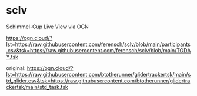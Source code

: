# sclv
Schimmel-Cup Live View via OGN

https://ogn.cloud/?lst=https://raw.githubusercontent.com/ferensch/sclv/blob/main/participants.csv&tsk=https://raw.githubusercontent.com/ferensch/sclv/blob/main/TODAY.tsk

original:
https://ogn.cloud/?lst=https://raw.githubusercontent.com/btotherunner/glidertrackertsk/main/std_glider.csv&tsk=https://raw.githubusercontent.com/btotherunner/glidertrackertsk/main/std_task.tsk
